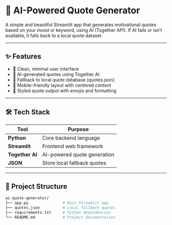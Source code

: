 # 💬 AI-Powered Quote Generator

A simple and beautiful Streamlit app that generates motivational quotes based on your mood or keyword, using AI (Together API). If AI fails or isn’t available, it falls back to a local quote dataset.

---

## ✨ Features

- 🔐 Clean, minimal user interface
- 🧠 AI-generated quotes using Together AI
- 💾 Fallback to local quote database (quotes.json)
- 📱 Mobile-friendly layout with centered content
- 💬 Styled quote output with emojis and formatting

---

## 🛠️ Tech Stack

| Tool         | Purpose                          |
|--------------|----------------------------------|
| **Python**   | Core backend language            |
| **Streamlit**| Frontend web framework           |
| **Together AI** | AI-powered quote generation  |
| **JSON**     | Store local fallback quotes      |

---

## 📂 Project Structure

```bash
ai-quote-generator/
├── app.py               # Main Streamlit app
├── quotes.json          # Local fallback quotes
├── requirements.txt     # Python dependencies
└── README.md            # Project documentation


